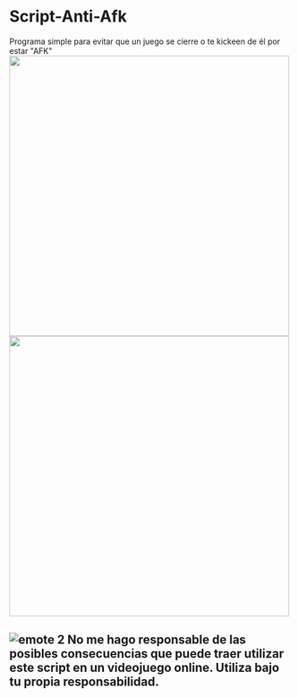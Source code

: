 # Script-Anti-Afk
Programa simple para evitar que un juego se cierre o te kickeen de él por estar "AFK"
<img src="https://github.com/strpalgato/Script-Anti-Afk/assets/103138376/564ab67b-7f93-4944-9bc8-b398339486d9" width="500"/>
<img src="https://github.com/strpalgato/Script-Anti-Afk/assets/103138376/39141eff-b842-4d11-8686-7e1ee3cd41ad" width="500"/>

 ## ![emote 2](https://github.com/strpalgato/Script-Anti-Afk/assets/103138376/44f02a3a-4a6c-4613-8881-b4d41bf8b521) No me hago responsable de las posibles consecuencias que puede traer utilizar este script en un videojuego online. Utiliza bajo tu propia responsabilidad.
